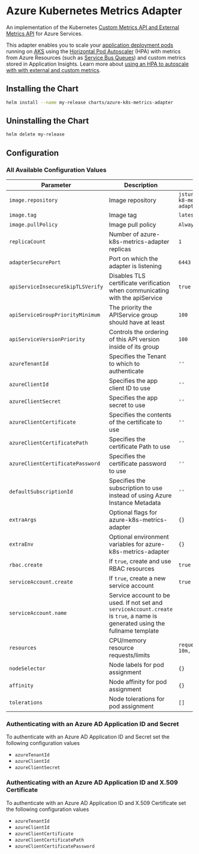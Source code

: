 # Azure Kubernetes Metrics Adapter

An implementation of the Kubernetes [Custom Metrics API and External Metrics API](https://kubernetes.io/docs/tasks/run-application/horizontal-pod-autoscale/#support-for-metrics-apis) for Azure Services. 

This adapter enables you to scale your [application deployment pods](https://kubernetes.io/docs/concepts/workloads/controllers/deployment/) running on [AKS](https://docs.microsoft.com/en-us/azure/aks/) using the [Horizontal Pod Autoscaler](https://kubernetes.io/docs/tasks/run-application/horizontal-pod-autoscale/) (HPA) with metrics from Azure Resources (such as [Service Bus Queues](https://docs.microsoft.com/en-us/azure/service-bus-messaging/service-bus-dotnet-get-started-with-queues)) and custom metrics stored in Application Insights. Learn more about [using an HPA to autoscale with with external and custom metrics](https://kubernetes.io/docs/tasks/run-application/horizontal-pod-autoscale-walkthrough/#autoscaling-on-metrics-not-related-to-kubernetes-objects).

## Installing the Chart

```sh
helm install --name my-release charts/azure-k8s-metrics-adapter
```

## Uninstalling the Chart

```sh
helm delete my-release
```

## Configuration

### All Available Configuration Values

| Parameter | Description | Default |
| --------- | ----------- | ------- |
| `image.repository` | Image repository | `jsturtevant/azure-k8-metrics-adapter-amd64` |
| `image.tag` | Image tag | `latest` |
| `image.pullPolicy` | Image pull policy | `Always` |
| `replicaCount`  | Number of azure-k8s-metrics-adapter replicas  | `1` |
| `adapterSecurePort` | Port on which the adapter is listening | `6443` |
| `apiServiceInsecureSkipTLSVerify` | Disables TLS certificate verification when communicating with the apiService | `true` |
| `apiServiceGroupPriorityMinimum` | The priority the APIService group should have at least | `100` |
| `apiServiceVersionPriority` | Controls the ordering of this API version inside of its group | `100` |
| `azureTenantId` | Specifies the Tenant to which to authenticate | `''`
| `azureClientId` | Specifies the app client ID to use | `''`
| `azureClientSecret` | Specifies the app secret to use | `''`
| `azureClientCertificate` | Specifies the contents of the certificate to use | `''`
| `azureClientCertificatePath` | Specifies the certificate Path to use | `''`
| `azureClientCertificatePassword` | Specifies the certificate password to use | `''`
| `defaultSubscriptionId` | Specifies the subscription to use instead of using Azure Instance Metadata  | `''` |
| `extraArgs` | Optional flags for azure-k8s-metrics-adapter | `{}` |
| `extraEnv` | Optional environment variables for azure-k8s-metrics-adapter | `{}` |
| `rbac.create` | If `true`, create and use RBAC resources | `true` |
| `serviceAccount.create` | If `true`, create a new service account | `true` |
| `serviceAccount.name` | Service account to be used. If not set and `serviceAccount.create` is `true`, a name is generated using the fullname template |  |
| `resources` | CPU/memory resource requests/limits | `requests: {cpu: 10m, memory: 32Mi}` |
| `nodeSelector` | Node labels for pod assignment | `{}` |
| `affinity` | Node affinity for pod assignment | `{}` |
| `tolerations` | Node tolerations for pod assignment | `[]` |

### Authenticating with an Azure AD Application ID and Secret

To authenticate with an Azure AD Application ID and Secret set the following configuration values
- `azureTenantId`
- `azureClientId`
- `azureClientSecret`

### Authenticating with an Azure AD Application ID and X.509 Certificate

To authenticate with an Azure AD Application ID and X.509 Certificate set the following configuration values
- `azureTenantId`
- `azureClientId`
- `azureClientCertificate`
- `azureClientCertificatePath`
- `azureClientCertificatePassword`
